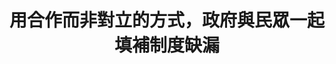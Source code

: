 ---
layout: post
title: "用合作而非對立的方式，政府與民眾一起填補制度缺漏"
tags:
  - "法規"
  - "權益"
id: 81
thumbnail: "/images/post/81/1HbVlL-buMyF8p8MMq68LKFonMakLgfzY.jpg"
description: "開放政府第81次協作會議「防止公務員獎懲濫用」"
color: "blue"
publish: "true"
departments:
  - "內政部"
cover:
  link: ""
introduction:
  content: "有關公務機關內部獎懲制度，有網友意見認為基層公務員被懲處時，內部申訴的機制不夠周全，有可能導致當事人權益受損；議題深入至對於現行法條的探討，衍伸至警方重獎重懲制度文化的探討。本案由於利害關係人受訪及出席的意願較低，故以較小型的座談會的形式舉辦，讓與會者與行政機關彼此之間充分答問，嘗試找出制度改善的空間。"
  image: "/images/post/81/1blAivOPfrjhMWK_LZWZRb_WfJJBAwD9G.jpg"
join:
  type: "提"
  image: "/images/post/81/1MdEYDGIQz6CJgIbFJagblGOmPJUn5HKj.jpg"
embed:
  - type: "mind_map"
    links:
      - "https://miro.com/app/live-embed/o9J_lf72aOU=/?moveToViewport=1375,-940,3426,1652&amp;embedAutoplay=true"
  - type: "ministry_slide"
    links:
      - "https://issuu.com/pdis.tw/docs/1091115-_____81_______________________.pptx"
  - type: "host_slide"
    links:
      - "https://issuu.com/pdis.tw/docs/81-_____________"
  - type: "transcript"
    links:
      - "https://sayit.pdis.nat.gov.tw/2020-10-22-%E9%96%8B%E6%94%BE%E6%94%BF%E5%BA%9C%E7%AC%AC81%E6%AC%A1%E5%8D%94%E4%BD%9C%E6%9C%83%E8%AD%B0-%E7%AC%AC%E4%BA%8C%E6%AC%A1%E5%B7%A5%E4%BD%9C%E6%9C%83%E8%AD%B0"
pictures:
---